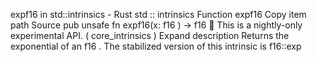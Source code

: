 expf16 in std::intrinsics - Rust
std
::
intrinsics
Function
expf16
Copy item path
Source
pub unsafe fn expf16(x:
f16
) ->
f16
🔬
This is a nightly-only experimental API. (
core_intrinsics
)
Expand description
Returns the exponential of an
f16
.
The stabilized version of this intrinsic is
f16::exp